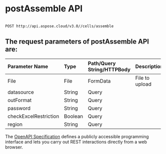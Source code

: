 # **postAssemble API**

 

```bash

POST http://api.aspose.cloud/v3.0//cells/assemble

```

## The request parameters of **postAssemble** API are: 

| Parameter Name | Type | Path/Query String/HTTPBody | Description | 
| :- | :- | :- |:- | 
|File|File|FormData|File to upload|
|datasource|String|Query||
|outFormat|String|Query||
|password|String|Query||
|checkExcelRestriction|Boolean|Query||
|region|String|Query||


The [OpenAPI Specification](https://reference.aspose.cloud/cells/#/LightCellsController/PostAssemble) defines a publicly accessible programming interface and lets you carry out REST interactions directly from a web browser.
